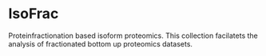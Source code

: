 # IsoFrac
 Proteinfractionation based isoform proteomics. This collection facilatets the analysis of fractionated bottom up proteomics datasets.
